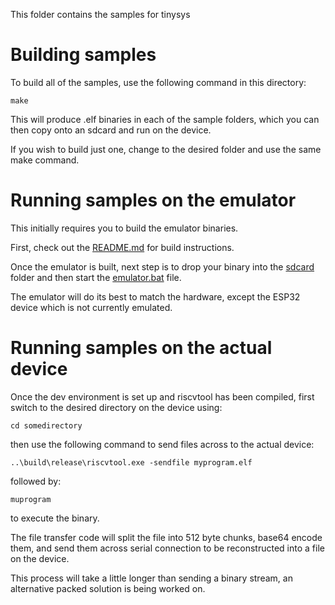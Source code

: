 This folder contains the samples for tinysys

# Building samples

To build all of the samples, use the following command in this directory:

```
make
```

This will produce .elf binaries in each of the sample folders, which you can then copy onto an sdcard and run on the device.

If you wish to build just one, change to the desired folder and use the same make command.

# Running samples on the emulator

This initially requires you to build the emulator binaries.

First, check out the [README.md](..\emulator\README.md) for build instructions.

Once the emulator is built, next step is to drop your binary into the [sdcard](..\emulator\sdcard\README.md) folder and then start the [emulator.bat](..\emulator\emulator.bat) file.

The emulator will do its best to match the hardware, except the ESP32 device which is not currently emulated.

# Running samples on the actual device

Once the dev environment is set up and riscvtool has been compiled, first switch to the desired directory on the device using:

```
cd somedirectory
```

then use the following command to send files across to the actual device:

```
..\build\release\riscvtool.exe -sendfile myprogram.elf
```

followed by:

```
muprogram
```

to execute the binary.

The file transfer code will split the file into 512 byte chunks, base64 encode them, and send them across serial connection to be reconstructed into a file on the device.

This process will take a little longer than sending a binary stream, an alternative packed solution is being worked on.
